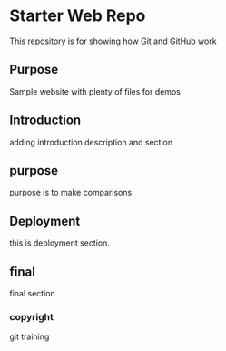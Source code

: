 # Starter Web Repo

This repository is for showing how Git and GitHub work

## Purpose

Sample website with plenty of files for demos

## Introduction

adding introduction description and section

## purpose

purpose is to make comparisons

## Deployment

this is deployment section.

## final

final section

### copyright

git training